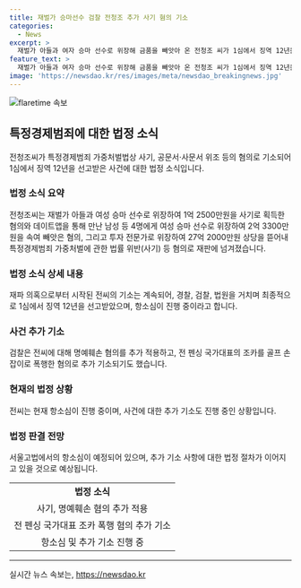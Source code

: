 ```yaml
---
title: 재벌가 승마선수 검찰 전청조 추가 사기 혐의 기소
categories:
  - News
excerpt: >
  재벌가 아들과 여자 승마 선수로 위장해 금품을 빼앗아 온 전청조 씨가 1심에서 징역 12년을 선고받았다. 검찰은 사기, 명예훼손 등 다양한 혐의로 추가 기소했으며, 피해자 수십 명으로부터 상당한 금액을 갈취한 것으로 드러났다. 또한 아동학대와 폭행 등의 혐의도 있었고, 현재 항소심이 진행 중이다.
feature_text: >
  재벌가 아들과 여자 승마 선수로 위장해 금품을 빼앗아 온 전청조 씨가 1심에서 징역 12년을 선고받았다. 검찰은 사기, 명예훼손 등 다양한 혐의로 추가 기소했으며, 피해자 수십 명으로부터 상당한 금액을 갈취한 것으로 드러났다. 또한 아동학대와 폭행 등의 혐의도 있었고, 현재 항소심이 진행 중이다.
image: 'https://newsdao.kr/res/images/meta/newsdao_breakingnews.jpg'
---
```


<p><img src="https://newsdao.kr/res/images/meta/newsdao_breakingnews.jpg" alt="flaretime 속보" /></p>

<h2 data-ke-size="size26">특정경제범죄에 대한 법정 소식</h2>

<p data-ke-size="size16">전청조씨가 특정경제범죄 가중처벌법상 사기, 공문서·사문서 위조 등의 혐의로 기소되어 1심에서 징역 12년을 선고받은 사건에 대한 법정 소식입니다.</p>

<h3><b>법정 소식 요약</b></h3>

<p data-ke-size="size16">전청조씨는 재벌가 아들과 여성 승마 선수로 위장하여 1억 2500만원을 사기로 획득한 혐의와 데이트앱을 통해 만난 남성 등 4명에게 여성 승마 선수로 위장하여 2억 3300만원을 속여 빼앗은 혐의, 그리고 투자 전문가로 위장하여 27억 2000만원 상당을 뜯어내 특정경제범죄 가중처벌에 관한 법률 위반(사기) 등 혐의로 재판에 넘겨졌습니다.</p>

<h3><b>법정 소식 상세 내용</b></h3>

<p data-ke-size="size16">재파 의혹으로부터 시작된 전씨의 기소는 계속되어, 경찰, 검찰, 법원을 거치며 최종적으로 1심에서 징역 12년을 선고받았으며, 항소심이 진행 중이라고 합니다.</p>

<h3><b>사건 추가 기소</b></h3>

<p data-ke-size="size16">검찰은 전씨에 대해 명예훼손 혐의를 추가 적용하고, 전 펜싱 국가대표의 조카를 골프 손잡이로 폭행한 혐의로 추가 기소되기도 했습니다.</p>

<h3><b>현재의 법정 상황</b></h3>

<p data-ke-size="size16">전씨는 현재 항소심이 진행 중이며, 사건에 대한 추가 기소도 진행 중인 상황입니다.</p>

<h3><b>법정 판결 전망</b></h3>

<p data-ke-size="size16">서울고법에서의 항소심이 예정되어 있으며, 추가 기소 사항에 대한 법정 절차가 이어지고 있을 것으로 예상됩니다.</p>

<table>
  <tr>
    <td style="text-align: center; height: 17px;"><b>법정 소식</b></td>
  </tr>
  <tr>
    <td style="text-align: center; height: 17px;">사기, 명예훼손 혐의 추가 적용</td>
  </tr>
  <tr>
    <td style="text-align: center; height: 17px;">전 펜싱 국가대표 조카 폭행 혐의 추가 기소</td>
  </tr>
  <tr>
    <td style="text-align: center; height: 17px;">항소심 및 추가 기소 진행 중</td>
  </tr>
</table>

<hr>
실시간 뉴스 속보는, <a href="https://newsdao.kr" rel="dofollow">https://newsdao.kr</a>


